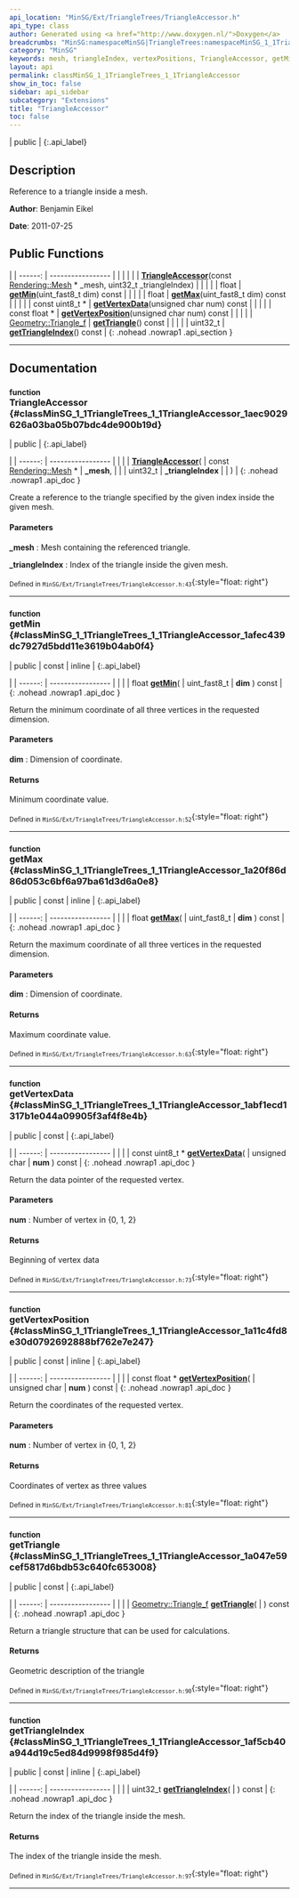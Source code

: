 ```yaml
---
api_location: "MinSG/Ext/TriangleTrees/TriangleAccessor.h"
api_type: class
author: Generated using <a href="http://www.doxygen.nl/">Doxygen</a>
breadcrumbs: "MinSG:namespaceMinSG|TriangleTrees:namespaceMinSG_1_1TriangleTrees"
category: "MinSG"
keywords: mesh, triangleIndex, vertexPositions, TriangleAccessor, getMin, getMax, getVertexData, getVertexPosition, getTriangle, getTriangleIndex
layout: api
permalink: classMinSG_1_1TriangleTrees_1_1TriangleAccessor
show_in_toc: false
sidebar: api_sidebar
subcategory: "Extensions"
title: "TriangleAccessor"
toc: false
---
```


| public |
{:.api_label}

## Description



Reference to a triangle inside a mesh.



**Author**: Benjamin Eikel



**Date**: 2011-07-25





## Public Functions

|
| ------: | ----------------- |
|  | |
|  | **[TriangleAccessor](#classMinSG_1_1TriangleTrees_1_1TriangleAccessor_1aec9029626a03ba05b07bdc4de900b19d)**(const [Rendering::Mesh](classRendering_1_1Mesh) * _mesh, uint32_t _triangleIndex) |
|  | |
| float | **[getMin](#classMinSG_1_1TriangleTrees_1_1TriangleAccessor_1afec439dc7927d5bdd11e3619b04ab0f4)**(uint_fast8_t dim) const |
|  | |
| float | **[getMax](#classMinSG_1_1TriangleTrees_1_1TriangleAccessor_1a20f86d86d053c6bf6a97ba61d3d6a0e8)**(uint_fast8_t dim) const |
|  | |
| const uint8_t * | **[getVertexData](#classMinSG_1_1TriangleTrees_1_1TriangleAccessor_1abf1ecd1317b1e044a09905f3af4f8e4b)**(unsigned char num) const |
|  | |
| const float * | **[getVertexPosition](#classMinSG_1_1TriangleTrees_1_1TriangleAccessor_1a11c4fd8e30d0792692888bf762e7e247)**(unsigned char num) const |
|  | |
| [Geometry::Triangle_f](namespaceGeometry#namespaceGeometry_1a0d9198639b0c7f51f3cf504cbcfb7ec6) | **[getTriangle](#classMinSG_1_1TriangleTrees_1_1TriangleAccessor_1a047e59cef5817d6bdb53c640fc653008)**() const |
|  | |
| uint32_t | **[getTriangleIndex](#classMinSG_1_1TriangleTrees_1_1TriangleAccessor_1af5cb40a944d19c5ed84d9998f985d4f9)**() const |
{: .nohead .nowrap1 .api_section }


-------------------------------------------------------------------

## Documentation

### <small>function</small><br/> TriangleAccessor {#classMinSG_1_1TriangleTrees_1_1TriangleAccessor_1aec9029626a03ba05b07bdc4de900b19d}

| public |
{:.api_label}

|
| ------: | ----------------- |
|  |
|  **[TriangleAccessor](#classMinSG_1_1TriangleTrees_1_1TriangleAccessor_1aec9029626a03ba05b07bdc4de900b19d)**( | const [Rendering::Mesh](classRendering_1_1Mesh) * | **_mesh**, |
| | uint32_t | **_triangleIndex** |
|   ) |
{: .nohead .nowrap1 .api_doc }



Create a reference to the triangle specified by the given index inside the given mesh.


#### Parameters
**_mesh**
:  Mesh containing the referenced triangle.



**_triangleIndex**
:  Index of the triangle inside the given mesh.







<sub>Defined in `MinSG/Ext/TriangleTrees/TriangleAccessor.h:43`</sub>{:style="float: right"}

-------------------------------------------------------------------

### <small>function</small><br/> getMin {#classMinSG_1_1TriangleTrees_1_1TriangleAccessor_1afec439dc7927d5bdd11e3619b04ab0f4}

| public | const | inline |
{:.api_label}

|
| ------: | ----------------- |
|  |
| float **[getMin](#classMinSG_1_1TriangleTrees_1_1TriangleAccessor_1afec439dc7927d5bdd11e3619b04ab0f4)**( | uint_fast8_t | **dim** ) const |
{: .nohead .nowrap1 .api_doc }



Return the minimum coordinate of all three vertices in the requested dimension.


#### Parameters
**dim**
:  Dimension of coordinate.




#### Returns
Minimum coordinate value.





<sub>Defined in `MinSG/Ext/TriangleTrees/TriangleAccessor.h:52`</sub>{:style="float: right"}

-------------------------------------------------------------------

### <small>function</small><br/> getMax {#classMinSG_1_1TriangleTrees_1_1TriangleAccessor_1a20f86d86d053c6bf6a97ba61d3d6a0e8}

| public | const | inline |
{:.api_label}

|
| ------: | ----------------- |
|  |
| float **[getMax](#classMinSG_1_1TriangleTrees_1_1TriangleAccessor_1a20f86d86d053c6bf6a97ba61d3d6a0e8)**( | uint_fast8_t | **dim** ) const |
{: .nohead .nowrap1 .api_doc }



Return the maximum coordinate of all three vertices in the requested dimension.


#### Parameters
**dim**
:  Dimension of coordinate.




#### Returns
Maximum coordinate value.





<sub>Defined in `MinSG/Ext/TriangleTrees/TriangleAccessor.h:63`</sub>{:style="float: right"}

-------------------------------------------------------------------

### <small>function</small><br/> getVertexData {#classMinSG_1_1TriangleTrees_1_1TriangleAccessor_1abf1ecd1317b1e044a09905f3af4f8e4b}

| public | const |
{:.api_label}

|
| ------: | ----------------- |
|  |
| const uint8_t * **[getVertexData](#classMinSG_1_1TriangleTrees_1_1TriangleAccessor_1abf1ecd1317b1e044a09905f3af4f8e4b)**( | unsigned char | **num** ) const |
{: .nohead .nowrap1 .api_doc }



Return the data pointer of the requested vertex.


#### Parameters
**num**
:  Number of vertex in {0, 1, 2}




#### Returns
Beginning of vertex data





<sub>Defined in `MinSG/Ext/TriangleTrees/TriangleAccessor.h:73`</sub>{:style="float: right"}

-------------------------------------------------------------------

### <small>function</small><br/> getVertexPosition {#classMinSG_1_1TriangleTrees_1_1TriangleAccessor_1a11c4fd8e30d0792692888bf762e7e247}

| public | const | inline |
{:.api_label}

|
| ------: | ----------------- |
|  |
| const float * **[getVertexPosition](#classMinSG_1_1TriangleTrees_1_1TriangleAccessor_1a11c4fd8e30d0792692888bf762e7e247)**( | unsigned char | **num** ) const |
{: .nohead .nowrap1 .api_doc }



Return the coordinates of the requested vertex.


#### Parameters
**num**
:  Number of vertex in {0, 1, 2}




#### Returns
Coordinates of vertex as three values





<sub>Defined in `MinSG/Ext/TriangleTrees/TriangleAccessor.h:81`</sub>{:style="float: right"}

-------------------------------------------------------------------

### <small>function</small><br/> getTriangle {#classMinSG_1_1TriangleTrees_1_1TriangleAccessor_1a047e59cef5817d6bdb53c640fc653008}

| public | const |
{:.api_label}

|
| ------: | ----------------- |
|  |
| [Geometry::Triangle_f](namespaceGeometry#namespaceGeometry_1a0d9198639b0c7f51f3cf504cbcfb7ec6) **[getTriangle](#classMinSG_1_1TriangleTrees_1_1TriangleAccessor_1a047e59cef5817d6bdb53c640fc653008)**( |  ) const |
{: .nohead .nowrap1 .api_doc }



Return a triangle structure that can be used for calculations.


#### Returns
Geometric description of the triangle





<sub>Defined in `MinSG/Ext/TriangleTrees/TriangleAccessor.h:90`</sub>{:style="float: right"}

-------------------------------------------------------------------

### <small>function</small><br/> getTriangleIndex {#classMinSG_1_1TriangleTrees_1_1TriangleAccessor_1af5cb40a944d19c5ed84d9998f985d4f9}

| public | const | inline |
{:.api_label}

|
| ------: | ----------------- |
|  |
| uint32_t **[getTriangleIndex](#classMinSG_1_1TriangleTrees_1_1TriangleAccessor_1af5cb40a944d19c5ed84d9998f985d4f9)**( |  ) const |
{: .nohead .nowrap1 .api_doc }



Return the index of the triangle inside the mesh.


#### Returns
The index of the triangle inside the mesh.





<sub>Defined in `MinSG/Ext/TriangleTrees/TriangleAccessor.h:97`</sub>{:style="float: right"}

-------------------------------------------------------------------

